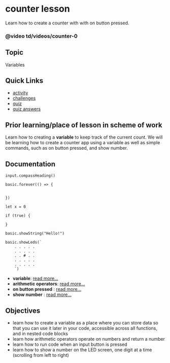 # counter lesson

Learn how to create a counter with with on button pressed.

### @video td/videos/counter-0

## Topic

Variables

## Quick Links

* [activity](/microbit/lessons/counter/activity)
* [challenges](/microbit/lessons/counter/challenges)
* [quiz](/microbit/lessons/counter/quiz)
* [quiz answers](/microbit/lessons/counter/quiz-answers)

## Prior learning/place of lesson in scheme of work

Learn how to creating a **variable** to keep track of the current count. We will be learning how to create a counter app using a variable as well as simple commands, such as on button pressed, and show number.

## Documentation

```docs
input.compassHeading()

basic.forever(() => {


})

let x = 0

if (true) {

}

basic.showString("Hello!")

basic.showLeds(`
    . . . . .
    . . . . .
    . . # . .
    . . . . .
    . . . . .
    `)

```

* **variable**: [read more...](/microbit/reference/variables/var)
* **arithmetic operators**: [read more...](/microbit/reference/types/number)
* **on button pressed** : [read more...](/microbit/reference/input/on-button-pressed)
* **show number** : [read more...](/microbit/reference/basic/show-number)

## Objectives

* learn how to create a variable as a place where you can store data so that you can use it later in your code, accessible across all functions, and in nested code blocks
* learn how arithmetic operators operate on numbers and return a number
* learn how to run code when an input button is pressed
* learn how to show a number on the LED screen, one digit at a time (scrolling from left to right)

